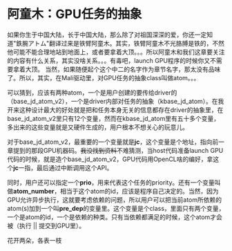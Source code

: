 # 阿童木：GPU任务的抽象

如果你生于中国大陆，长于中国大陆，那么除了对祖国深深的爱，你还一定知道"鉄腕アトム"翻译过来是铁臂阿童木。其实，铁臂阿童木不光胳膊是铁的，不然他可能不能合理地站到地面上，或者要拿着大顶。。。所以阿童木和我们这章要关注的内容有什么关系，其实没啥关系。。。有毒吧，launch GPU程序的时候你又不需要拿着大顶。 当然，如果随便起个这个中二的名字作为章节名字，那太没有品味了。所以，其实，在Mali驱动里，对GPU任务的抽象class叫做atom。。。

可以猜到，应该有两种atom，一个是用户创建的要传给driver的（base_jd_atom_v2），一个是driver内部对任务的抽象（kbase_jd_atom）。在我开来这种设计最大的好处就是把和任务本身无关的信息都存在driver的抽象里，在base_jd_atom_v2里只有12个变量，然而在kbase_jd_atom里有五十多个变量，多出来的这些变量就是又硬件生成的，用户根本不想关心的玩意儿。

对于base_jd_atom_v2，最重要的一个变量就是**jc**，这个变量是个地址，指向前一章提到的那段GPU机器码。~~我没找到资料~~不难猜测，当host代码准备launch GPU代码的时候，就是造个base_jd_atom_v2，GPU代码用OpenCL啥的编好，拿这个**jc**一指，最后通过中断调用这个API。

同时，用户还可以指定一个**prio**，用来代表这个任务的priority。还有一个变量叫做**atom_number**，相当于这个atom的id，应该是程序自己决定的。当然，因为GPU允许异步执行，这就要考虑依赖的问题，所以用户可以把当前atom所依赖的atom(s)加到一个叫**pre_dep**的变量里。这个变量是个class，里面只有两个变量，一个是atom的id，一个是依赖的种类。只有当依赖都满足的时候，这个atom才会被（执行 || 提交到GPU里）。

花开两朵，各表一枝


